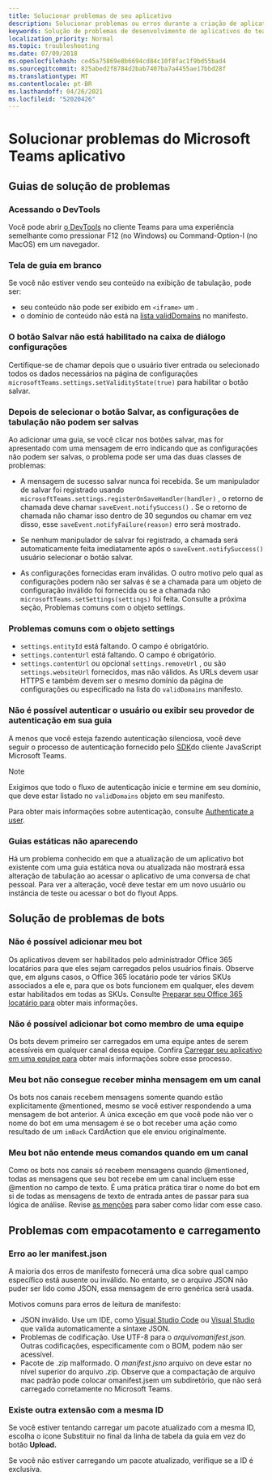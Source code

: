 ```yaml
---
title: Solucionar problemas de seu aplicativo
description: Solucionar problemas ou erros durante a criação de aplicativos para Microsoft Teams
keywords: Solução de problemas de desenvolvimento de aplicativos do teams
localization_priority: Normal
ms.topic: troubleshooting
ms.date: 07/09/2018
ms.openlocfilehash: ce45a75869e8b6694cd84c10f8fac1f9bd55bad4
ms.sourcegitcommit: 825abed2f8784d2bab7407ba7a4455ae17bbd28f
ms.translationtype: MT
ms.contentlocale: pt-BR
ms.lasthandoff: 04/26/2021
ms.locfileid: "52020426"
---
```

# <a name="troubleshoot-your-microsoft-teams-app"></a>Solucionar problemas do Microsoft Teams aplicativo

## <a name="troubleshooting-tabs"></a>Guias de solução de problemas

### <a name="accessing-the-devtools"></a>Acessando o DevTools

Você pode abrir [o DevTools](~/tabs/how-to/developer-tools.md) no cliente Teams para uma experiência semelhante como pressionar F12 (no Windows) ou Command-Option-I (no MacOS) em um navegador.

### <a name="blank-tab-screen"></a>Tela de guia em branco

Se você não estiver vendo seu conteúdo na exibição de tabulação, pode ser:

* seu conteúdo não pode ser exibido em `<iframe>` um .
* o domínio de conteúdo não está na [lista validDomains](~/resources/schema/manifest-schema.md#validdomains) no manifesto.

### <a name="the-save-button-isnt-enabled-on-the-settings-dialog"></a>O botão Salvar não está habilitado na caixa de diálogo configurações

Certifique-se de chamar depois que o usuário tiver entrada ou selecionado todos os dados necessários na página de configurações `microsoftTeams.settings.setValidityState(true)` para habilitar o botão salvar.

### <a name="after-selecting-the-save-button-the-tab-settings-cannot-be-saved"></a>Depois de selecionar o botão Salvar, as configurações de tabulação não podem ser salvas

Ao adicionar uma guia, se você clicar nos botões salvar, mas for apresentado com uma mensagem de erro indicando que as configurações não podem ser salvas, o problema pode ser uma das duas classes de problemas:

* A mensagem de sucesso salvar nunca foi recebida. Se um manipulador de salvar foi registrado usando `microsoftTeams.settings.registerOnSaveHandler(handler)` , o retorno de chamada deve chamar `saveEvent.notifySuccess()` . Se o retorno de chamada não chamar isso dentro de 30 segundos ou chamar em vez disso, esse `saveEvent.notifyFailure(reason)` erro será mostrado.

* Se nenhum manipulador de salvar foi registrado, a chamada será automaticamente feita imediatamente após o `saveEvent.notifySuccess()` usuário selecionar o botão salvar.

* As configurações fornecidas eram inválidas. O outro motivo pelo qual as configurações podem não ser salvas é se a chamada para um objeto de configuração inválido foi fornecida ou se a chamada não `microsoftTeams.setSettings(settings)` foi feita. Consulte a próxima seção, Problemas comuns com o objeto settings.

### <a name="common-problems-with-the-settings-object"></a>Problemas comuns com o objeto settings

* `settings.entityId` está faltando. O campo é obrigatório.
* `settings.contentUrl` está faltando. O campo é obrigatório.
* `settings.contentUrl` ou opcional `settings.removeUrl` , ou são `settings.websiteUrl` fornecidos, mas não válidos. As URLs devem usar HTTPS e também devem ser o mesmo domínio da página de configurações ou especificado na lista do `validDomains` manifesto.

### <a name="cant-authenticate-the-user-or-display-your-auth-provider-in-your-tab"></a>Não é possível autenticar o usuário ou exibir seu provedor de autenticação em sua guia

A menos que você esteja fazendo autenticação silenciosa, você deve seguir o processo de autenticação fornecido pelo [SDK](/javascript/api/overview/msteams-client.md)do cliente JavaScript Microsoft Teams.

> [!NOTE]
>Exigimos que todo o fluxo de autenticação inicie e termine em seu domínio, que deve estar listado no `validDomains` objeto em seu manifesto.

Para obter mais informações sobre autenticação, consulte [Authenticate a user](~/concepts/authentication/authentication.md).

### <a name="static-tabs-not-showing-up"></a>Guias estáticas não aparecendo

Há um problema conhecido em que a atualização de um aplicativo bot existente com uma guia estática nova ou atualizada não mostrará essa alteração de tabulação ao acessar o aplicativo de uma conversa de chat pessoal.  Para ver a alteração, você deve testar em um novo usuário ou instância de teste ou acessar o bot do flyout Apps.

## <a name="troubleshooting-bots"></a>Solução de problemas de bots

### <a name="cant-add-my-bot"></a>Não é possível adicionar meu bot

Os aplicativos devem ser habilitados pelo administrador Office 365 locatários para que eles sejam carregados pelos usuários finais. Observe que, em alguns casos, o Office 365 locatário pode ter vários SKUs associados a ele e, para que os bots funcionem em qualquer, eles devem estar habilitados em todas as SKUs. Consulte [Preparar seu Office 365 locatário para](~/concepts/build-and-test/prepare-your-o365-tenant.md) obter mais informações.

### <a name="cant-add-bot-as-a-member-of-a-team"></a>Não é possível adicionar bot como membro de uma equipe

Os bots devem primeiro ser carregados em uma equipe antes de serem acessíveis em qualquer canal dessa equipe. Confira [Carregar seu aplicativo em uma equipe para](~/concepts/deploy-and-publish/apps-upload.md) obter mais informações sobre esse processo.

### <a name="my-bot-doesnt-get-my-message-in-a-channel"></a>Meu bot não consegue receber minha mensagem em um canal

Os bots nos canais recebem mensagens somente quando estão explicitamente @mentioned, mesmo se você estiver respondendo a uma mensagem de bot anterior. A única exceção em que você pode não ver o nome do bot em uma mensagem é se o bot receber uma ação como resultado de um `imBack` CardAction que ele enviou originalmente.

### <a name="my-bot-doesnt-understand-my-commands-when-in-a-channel"></a>Meu bot não entende meus comandos quando em um canal

Como os bots nos canais só recebem mensagens quando @mentioned, todas as mensagens que seu bot recebe em um canal incluem esse @mention no campo de texto. É uma prática prática tirar o nome do bot em si de todas as mensagens de texto de entrada antes de passar para sua lógica de análise. Revise [as menções](../bots/how-to/conversations/channel-and-group-conversations.md#work-with-mentions) para saber como lidar com esse caso.

## <a name="issues-with-packaging-and-uploading"></a>Problemas com empacotamento e carregamento

### <a name="error-while-reading-manifestjson"></a>Erro ao ler manifest.json

A maioria dos erros de manifesto fornecerá uma dica sobre qual campo específico está ausente ou inválido. No entanto, se o arquivo JSON não puder ser lido como JSON, essa mensagem de erro genérica será usada.

Motivos comuns para erros de leitura de manifesto:

* JSON inválido. Use um IDE, como [Visual Studio Code](https://code.visualstudio.com) ou [Visual Studio](https://www.visualstudio.com/vs/) que valida automaticamente a sintaxe JSON.
* Problemas de codificação. Use UTF-8 para o *arquivomanifest.json.* Outras codificações, especificamente com o BOM, podem não ser acessível.
* Pacote de .zip malformado. O *manifest.jsno* arquivo on deve estar no nível superior do arquivo .zip. Observe que a compactação  de arquivo mac padrão pode colocar omanifest.jsem um subdiretório, que não será carregado corretamente no Microsoft Teams.

### <a name="another-extension-with-same-id-exists"></a>Existe outra extensão com a mesma ID

Se você estiver tentando carregar um pacote atualizado com a  mesma ID, escolha o ícone Substituir no final da linha de tabela da guia em vez do botão **Upload.**

Se você não estiver carregando um pacote atualizado, verifique se a ID é exclusiva.
